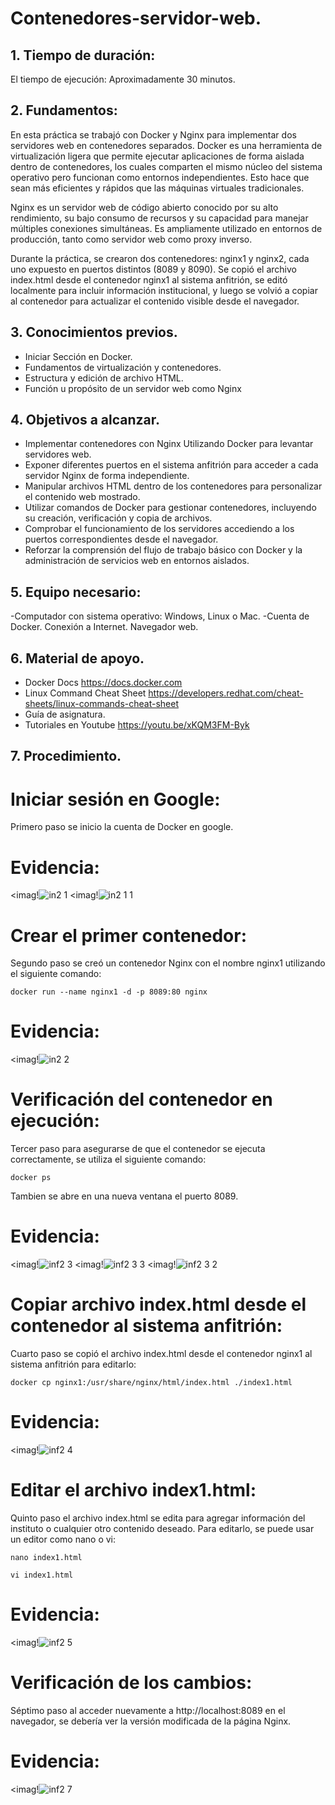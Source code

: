 # Contenedores-servidor-web.
## 1. Tiempo de duración:
El tiempo de ejecución: Aproximadamente 30 minutos.
## 2. Fundamentos:
En esta práctica se trabajó con Docker y Nginx para implementar dos servidores web en contenedores separados. Docker es una herramienta de virtualización ligera que permite ejecutar aplicaciones de forma aislada dentro de contenedores, los cuales comparten el mismo núcleo del sistema operativo pero funcionan como entornos independientes. Esto hace que sean más eficientes y rápidos que las máquinas virtuales tradicionales.

Nginx es un servidor web de código abierto conocido por su alto rendimiento, su bajo consumo de recursos y su capacidad para manejar múltiples conexiones simultáneas. Es ampliamente utilizado en entornos de producción, tanto como servidor web como proxy inverso.

Durante la práctica, se crearon dos contenedores: nginx1 y nginx2, cada uno expuesto en puertos distintos (8089 y 8090). Se copió el archivo index.html desde el contenedor nginx1 al sistema anfitrión, se editó localmente para incluir información institucional, y luego se volvió a copiar al contenedor para actualizar el contenido visible desde el navegador.
## 3. Conocimientos previos.
- Iniciar Sección en Docker.
- Fundamentos de virtualización y contenedores.
- Estructura y edición de archivo HTML.
- Función u propósito de un servidor web como Nginx
## 4. Objetivos a alcanzar.
- Implementar contenedores con Nginx Utilizando Docker para levantar servidores web.
- Exponer diferentes puertos en el sistema anfitrión para acceder a cada servidor Nginx de forma independiente.
- Manipular archivos HTML dentro de los contenedores para personalizar el contenido web mostrado.
- Utilizar comandos de Docker para gestionar contenedores, incluyendo su creación, verificación y copia de archivos.
- Comprobar el funcionamiento de los servidores accediendo a los puertos correspondientes desde el navegador.
- Reforzar la comprensión del flujo de trabajo básico con Docker y la administración de servicios web en entornos aislados.
## 5. Equipo necesario:
-Computador con sistema operativo: Windows, Linux o Mac.
-Cuenta de Docker.
Conexión a Internet.
Navegador web.
## 6. Material de apoyo.
- Docker Docs https://docs.docker.com
- Linux Command Cheat Sheet https://developers.redhat.com/cheat-sheets/linux-commands-cheat-sheet​
- Guía de asignatura.
- Tutoriales en Youtube https://youtu.be/xKQM3FM-Byk
## 7. Procedimiento.
# Iniciar sesión en Google:
Primero paso se inicio la cuenta de Docker en google.
# Evidencia:
<imag!![in2 1](https://github.com/user-attachments/assets/7497fdfe-a88a-433b-86ee-fbcd9ed8f2ea)
<imag!![in2 1 1](https://github.com/user-attachments/assets/9c70aef1-ccf5-4112-a149-b6348be1e1ad)

# Crear el primer contenedor:
Segundo paso se creó un contenedor Nginx con el nombre nginx1 utilizando el siguiente comando:
```
docker run --name nginx1 -d -p 8089:80 nginx
```
# Evidencia:
<imag!![in2 2](https://github.com/user-attachments/assets/7d5e1161-02bf-4f47-88c2-4290144b53e9)

# Verificación del contenedor en ejecución:
Tercer paso para asegurarse de que el contenedor se ejecuta correctamente, se utiliza el siguiente comando:
```
docker ps
```
Tambien se abre en una nueva ventana el puerto 8089.

# Evidencia:
<imag!![inf2 3](https://github.com/user-attachments/assets/701793f2-5eb7-417a-a855-5d13148f2023)
<imag!![inf2 3 3](https://github.com/user-attachments/assets/f61e8fd6-5767-404d-89d4-7960ac6cb15a)
<imag!![inf2 3 2](https://github.com/user-attachments/assets/b91472f2-0152-4fee-ad81-696aecdb5b83)

# Copiar archivo index.html desde el contenedor al sistema anfitrión:
Cuarto paso se copió el archivo index.html desde el contenedor nginx1 al sistema anfitrión para editarlo:
```
docker cp nginx1:/usr/share/nginx/html/index.html ./index1.html
```
# Evidencia:
<imag!![inf2 4](https://github.com/user-attachments/assets/8f62c49d-5f1a-4c9b-a27b-c7648b504b77)

# Editar el archivo index1.html:
Quinto paso el  archivo index.html se edita para agregar información del instituto o cualquier otro contenido deseado. Para editarlo, se puede usar un editor como nano o vi:
```
nano index1.html
```
```
vi index1.html
```
# Evidencia:
<imag!![inf2 5](https://github.com/user-attachments/assets/873061a3-26b1-4cf4-9da8-4f4e2ad4b344)

# Verificación de los cambios:
Séptimo paso al acceder nuevamente a http://localhost:8089 en el navegador, se debería ver la versión modificada de la página Nginx.
# Evidencia:
<imag!![inf2 7](https://github.com/user-attachments/assets/344d2390-8cce-4229-9e0f-111af873dcbc)


